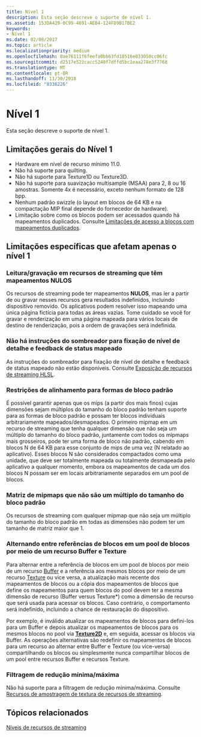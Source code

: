 ```yaml
---
title: Nível 1
description: Esta seção descreve o suporte de nível 1.
ms.assetid: 153DA429-0C99-4691-AEB4-124FD9B17BE2
keywords:
- Nível 1
ms.date: 02/08/2017
ms.topic: article
ms.localizationpriority: medium
ms.openlocfilehash: 0ae76111f6feefa0bb63fd18516e033050cc06fc
ms.sourcegitcommit: d2517e522cacc5240f7dffd5bc1eaa278e3f7768
ms.translationtype: MT
ms.contentlocale: pt-BR
ms.lasthandoff: 11/30/2018
ms.locfileid: "8336226"
---
```

# <a name="tier-1"></a>Nível 1


Esta seção descreve o suporte de nível 1.

## <a name="span-idtier1generallimitationsspanspan-idtier1generallimitationsspanspan-idtier1generallimitationsspantier-1-general-limitations"></a><span id="Tier_1_general_limitations"></span><span id="tier_1_general_limitations"></span><span id="TIER_1_GENERAL_LIMITATIONS"></span>Limitações gerais do Nível 1


-   Hardware em nível de recurso mínimo 11.0.
-   Não há suporte para quilting.
-   Não há suporte para Texture1D ou Texture3D.
-   Não há suporte para suavização multisample (MSAA) para 2, 8 ou 16 amostras. Somente 4x é necessário, exceto nenhum formato de 128 bpp.
-   Nenhum padrão swizzle (o layout em blocos de 64 KB e na compactação MIP final depende do fornecedor de hardware).
-   Limitação sobre como os blocos podem ser acessados quando há mapeamentos duplicados. Consulte [Limitações de acesso a blocos com mapeamentos duplicados](tile-access-limitations-with-duplicate-mappings.md).

## <a name="span-idspecificlimitationsaffectingtier1onlyspanspan-idspecificlimitationsaffectingtier1onlyspanspan-idspecificlimitationsaffectingtier1onlyspanspecific-limitations-affecting-tier-1-only"></a><span id="Specific_limitations_affecting_tier_1_only"></span><span id="specific_limitations_affecting_tier_1_only"></span><span id="SPECIFIC_LIMITATIONS_AFFECTING_TIER_1_ONLY"></span>Limitações específicas que afetam apenas o nível 1


### <a name="span-idreadingwritingtostreamingresourcesthathavenullmappingsspanspan-idreadingwritingtostreamingresourcesthathavenullmappingsspanspan-idreadingwritingtostreamingresourcesthathavenullmappingsspanreadingwriting-to-streaming-resources-that-have-null-mappings"></a><span id="Reading_writing_to_streaming_resources_that_have_NULL_mappings"></span><span id="reading_writing_to_streaming_resources_that_have_null_mappings"></span><span id="READING_WRITING_TO_STREAMING_RESOURCES_THAT_HAVE_NULL_MAPPINGS"></span>Leitura/gravação em recursos de streaming que têm mapeamentos NULOS

Os recursos de streaming pode ter mapeamentos **NULOS**, mas ler a partir de ou gravar nesses recursos gera resultados indefinidos, incluindo dispositivo removido. Os aplicativos podem resolver isso mapeando uma única página fictícia para todas as áreas vazias. Tome cuidado se você for gravar e renderização em uma página mapeada para vários locais de destino de renderização, pois a ordem de gravações será indefinida.

### <a name="span-idnoshaderinstructionsforclampinglodandmappedstatusfeedbackspanspan-idnoshaderinstructionsforclampinglodandmappedstatusfeedbackspanspan-idnoshaderinstructionsforclampinglodandmappedstatusfeedbackspanno-shader-instructions-for-clamping-lod-and-mapped-status-feedback"></a><span id="No_shader_instructions_for_clamping_LOD_and_mapped_status_feedback"></span><span id="no_shader_instructions_for_clamping_lod_and_mapped_status_feedback"></span><span id="NO_SHADER_INSTRUCTIONS_FOR_CLAMPING_LOD_AND_MAPPED_STATUS_FEEDBACK"></span>Não há instruções do sombreador para fixação de nível de detalhe e feedback de status mapeado

As instruções do sombreador para fixação de nível de detalhe e feedback de status mapeado não estão disponíveis. Consulte [Exposição de recursos de streaming HLSL](hlsl-streaming-resources-exposure.md).

### <a name="span-idalignmentconstraintsforstandardtileshapesspanspan-idalignmentconstraintsforstandardtileshapesspanspan-idalignmentconstraintsforstandardtileshapesspanalignment-constraints-for-standard-tile-shapes"></a><span id="Alignment_constraints_for_standard_tile_shapes"></span><span id="alignment_constraints_for_standard_tile_shapes"></span><span id="ALIGNMENT_CONSTRAINTS_FOR_STANDARD_TILE_SHAPES"></span>Restrições de alinhamento para formas de bloco padrão

É possível garantir apenas que os mips (a partir dos mais finos) cujas dimensões sejam múltiplos do tamanho do bloco padrão tenham suporte para as formas de bloco padrão e possam ter blocos individuais arbitrariamente mapeados/desmapeados. O primeiro mipmap em um recurso de streaming que tenha qualquer dimensão que não seja um múltiplo do tamanho do bloco padrão, juntamente com todos os mipmaps mais grosseiros, pode ter uma forma de bloco não padrão, cabendo em blocos N de 64 KB para esse conjunto de mips de uma vez (N relatado ao aplicativo). Esses blocos N são considerados compactados como uma unidade, que deve ser totalmente mapeada ou totalmente desmapeada pelo aplicativo a qualquer momento, embora os mapeamentos de cada um dos blocos N possam ser em locais arbitrariamente separados em um pool de blocos.

### <a name="span-idarrayofmipmapsthatarentamultipleofstandardtilesizespanspan-idarrayofmipmapsthatarentamultipleofstandardtilesizespanspan-idarrayofmipmapsthatarentamultipleofstandardtilesizespanarray-of-mipmaps-that-arent-a-multiple-of-standard-tile-size"></a><span id="Array_of_mipmaps_that_aren_t_a_multiple_of_standard_tile_size"></span><span id="array_of_mipmaps_that_aren_t_a_multiple_of_standard_tile_size"></span><span id="ARRAY_OF_MIPMAPS_THAT_AREN_T_A_MULTIPLE_OF_STANDARD_TILE_SIZE"></span>Matriz de mipmaps que não são um múltiplo do tamanho do bloco padrão

Os recursos de streaming com qualquer mipmap que não seja um múltiplo do tamanho do bloco padrão em todas as dimensões não podem ter um tamanho de matriz maior que 1.

### <a name="span-idswitchingbetweenreferencingtilesinatilepoolviaabufferandtextureresourcespanspan-idswitchingbetweenreferencingtilesinatilepoolviaabufferandtextureresourcespanspan-idswitchingbetweenreferencingtilesinatilepoolviaabufferandtextureresourcespanswitching-between-referencing-tiles-in-a-tile-pool-via-a-buffer-and-texture-resource"></a><span id="Switching_between_referencing_tiles_in_a_tile_pool_via_a_Buffer_and_Texture_resource"></span><span id="switching_between_referencing_tiles_in_a_tile_pool_via_a_buffer_and_texture_resource"></span><span id="SWITCHING_BETWEEN_REFERENCING_TILES_IN_A_TILE_POOL_VIA_A_BUFFER_AND_TEXTURE_RESOURCE"></span>Alternando entre referências de blocos em um pool de blocos por meio de um recurso Buffer e Texture

Para alternar entre a referência de blocos em um pool de blocos por meio de um recurso [Buffer](introduction-to-buffers.md) e a referência aos mesmos blocos por meio de um recurso [Texture](introduction-to-textures.md) ou vice versa, a atualização mais recente dos mapeamentos de blocos ou a cópia dos mapeamentos de blocos que define os mapeamentos para quem blocos do pool devem ter a mesma dimensão de recurso (Buffer versus Texture\*) como a dimensão de recurso que será usada para acessar os blocos. Caso contrário, o comportamento será indefinido, incluindo a chance de restauração do dispositivo.

Por exemplo, é inválido atualizar os mapeamentos de blocos para defini-los para um Buffer e depois atualizar os mapeamentos de blocos para os mesmos blocos no pool via [**Texture2D**](https://msdn.microsoft.com/library/windows/desktop/ff471525) e, em seguida, acessar os blocos via Buffer. As operações alternativas são redefinir os mapeamentos de blocos para um recurso ao alternar entre Buffer e Texture (ou vice-versa) compartilhando os blocos ou simplesmente nunca compartilhar blocos de um pool entre recursos Buffer e recursos Texture.

### <a name="span-idminmaxreductionfilteringspanspan-idminmaxreductionfilteringspanspan-idminmaxreductionfilteringspanminmax-reduction-filtering"></a><span id="Min_Max_reduction_filtering"></span><span id="min_max_reduction_filtering"></span><span id="MIN_MAX_REDUCTION_FILTERING"></span>Filtragem de redução mínima/máxima

Não há suporte para a filtragem de redução mínima/máxima. Consulte [Recursos de amostragem de textura de recursos de streaming](streaming-resources-texture-sampling-features.md).

## <a name="span-idrelated-topicsspanrelated-topics"></a><span id="related-topics"></span>Tópicos relacionados


[Níveis de recursos de streaming](streaming-resources-features-tiers.md)

 

 




